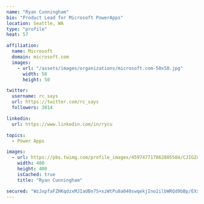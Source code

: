 ```yaml
---
name: "Ryan Cunningham"
bio: "Product Lead for Microsoft PowerApps"
location: Seattle, WA
type: "profile"
heat: 57

affiliation:
  name: Microsoft
  domain: microsoft.com
  images:
    - url: "/assets/images/organizations/microsoft.com-50x50.jpg"
      width: 50
      height: 50

twitter:
  username: rc_says
  url: https://twitter.com/rc_says
  followers: 3014

linkedin:
  url: https://www.linkedin.com/in/rycu

topics:
  - Power Apps

images:
  - url: https://pbs.twimg.com/profile_images/459747717862805504/CJIGZejd_400x400.png
    width: 400
    height: 400
    isCached: true
    title: "Ryan Cunningham"

secured: "WzJxpfaFZHKqdzxMJIaUBn7S+xzWtPu8a040swqekjIno2ilbWRQd9bBp/EXx/IvypwOd8Xx3tbXYOfuKKEd+6EssLvbxcx8ar5AStzPoh7NXIZlOiQIezUpHXA5U+6USzi9oN4rhvBcCtvaPqC1SlPA51IFZeKDvid+xpNvxehIOTh12BWzxAQYw0LbRZY3PC/GPJ0wERDG4um1SQOg+BhmnmZ5eCtbJA437RVwM4QXFdiiYXg4XuNYfwLcXylMGxpf5QpxFPltt+IkvjKKL7Eh3saux+nbCjbbrTswioB6Ic32iJuz1rl6coWoLzhuUz9zAJylJlsDEQY+cFDOamVTUECZHEP7rg3l2Ki9jWmLX9Gqd5ETgrbhIs3NkS7kFiJZ/uquwtmvmFfGdvsjxw==;3fJZO0hBdhD3cxhDyA59UA=="
---
```


